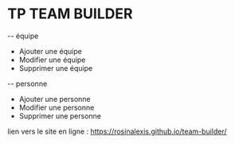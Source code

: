 # TP TEAM BUILDER

-- équipe

- Ajouter une équipe
- Modifier une équipe
- Supprimer une équipe

-- personne

- Ajouter une personne
- Modifier une personne
- Supprimer une personne

lien vers le site en ligne : https://rosinalexis.github.io/team-builder/
